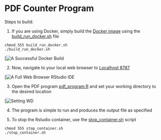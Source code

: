 # PDF Counter Program

Steps to build:

1. If you are using Docker, simply build the [Docker image](Dockerfile) using the [build_run_docker.sh](build_run_docker.sh) file

```
chmod 555 build_run_docker.sh
./build_run_docker.sh
```

[![A Successful Docker Build](https://user-images.githubusercontent.com/83378208/198884304-f37eab6d-de64-4cbb-ae40-0761bbf73840.png)

2. Now, navigate to your local web browser to [Localhost 8787](http://localhost:8787)

[![A Full Web Browser RStudio IDE ](https://user-images.githubusercontent.com/83378208/198884465-e3e75598-984d-4e1c-bb4d-d41481d08c8b.png)

3. Open the PDF program [pdf_program.R](pdf_program.R) and set your working directory to the desired location

[![Setting WD ](https://user-images.githubusercontent.com/83378208/198884585-45233ce5-0433-4b65-b1db-17c30fc947c5.png)

4. The program is simple to run and produces the output file as specified

5. To stop the Rstudio container, use the [stop_container.sh](stop_container.sh) script

```
chmod 555 stop_container.sh
./stop_container.sh
```
